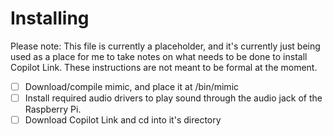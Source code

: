 # Installing
Please note: This file is currently a placeholder, and it's currently just being used as a place for me to take notes on what needs to be done to install Copilot Link. These instructions are not meant to be formal at the moment.


- [ ] Download/compile mimic, and place it at /bin/mimic
- [ ] Install required audio drivers to play sound through the audio jack of the Raspberry Pi.
- [ ] Download Copilot Link and cd into it's directory
